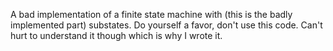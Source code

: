 A bad implementation of a finite state machine with (this is the badly implemented part) substates.
Do yourself a favor, don't use this code. Can't hurt to understand it though which is why I wrote it.

